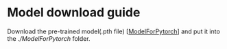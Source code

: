 # Model download guide
Download the pre-trained model(.pth file) [[ModelForPytorch](https://drive.google.com/drive/folders/12LEFsAopTolaRyRpJtFpzOYH3tBZMGUP)] and put it into the *./ModelForPytorch* folder.
